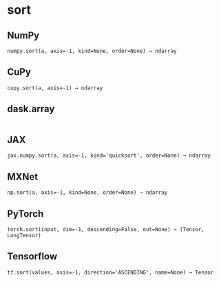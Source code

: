 # sort

## NumPy

```
numpy.sort(a, axis=-1, kind=None, order=None) → ndarray
```

## CuPy

```
cupy.sort(a, axis=-1) → ndarray
```

## dask.array

```

```

## JAX

```
jax.numpy.sort(a, axis=-1, kind='quicksort', order=None) → ndarray
```

## MXNet

```
np.sort(a, axis=-1, kind=None, order=None) → ndarray
```

## PyTorch

```
torch.sort(input, dim=-1, descending=False, out=None) → (Tensor, LongTensor)
```

## Tensorflow

```
tf.sort(values, axis=-1, direction='ASCENDING', name=None) → Tensor
```
